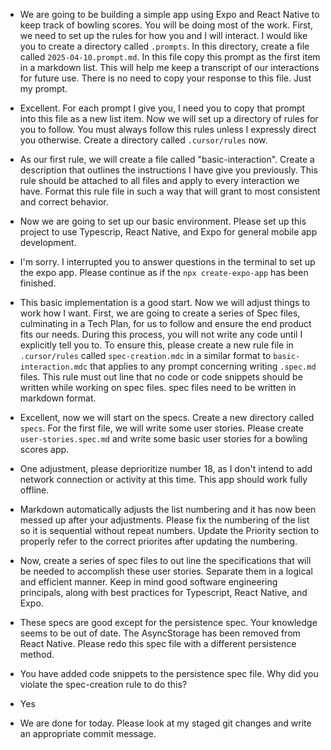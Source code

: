 - We are going to be building a simple app using Expo and React Native to keep track of bowling scores. You will be doing most of the work. First, we need to set up the rules for how you and I will interact. I would like you to create a directory called `.prompts`. In this directory, create a file called `2025-04-10.prompt.md`. In this file copy this prompt as the first item in a markdown list. This will help me keep a transcript of our interactions for future use. There is no need to copy your response to this file. Just my prompt.

- Excellent. For each prompt I give you, I need you to copy that prompt into this file as a new list item. Now we will set up a directory of rules for you to follow. You must always follow this rules unless I expressly direct you otherwise. Create a directory called `.cursor/rules` now.

- As our first rule, we will create a file called "basic-interaction". Create a description that outlines the instructions I have give you previously. This rule should be attached to all files and apply to every interaction we have. Format this rule file in such a way that will grant to most consistent and correct behavior.

- Now we are going to set up our basic environment. Please set up this project to use Typescrip, React Native, and Expo for general mobile app development.

- I'm sorry. I interrupted you to answer questions in the terminal to set up the expo app. Please continue as if the `npx create-expo-app` has been finished.

- This basic implementation is a good start. Now we will adjust things to work how I want. First, we are going to create a series of Spec files, culminating in a Tech Plan, for us to follow and ensure the end product fits our needs. During this process, you will not write any code until I explicitly tell you to. To ensure this, please create a new rule file in `.cursor/rules` called `spec-creation.mdc` in a similar format to `basic-interaction.mdc` that applies to any prompt concerning writing `.spec.md` files. This rule must out line that no code or code snippets should be written while working on spec files. spec files need to be written in markdown format.

- Excellent, now we will start on the specs. Create a new directory called `specs`. For the first file, we will write some user stories. Please create `user-stories.spec.md` and write some basic user stories for a bowling scores app.

- One adjustment, please deprioritize number 18, as I don't intend to add network connection or activity at this time. This app should work fully offline.

- Markdown automatically adjusts the list numbering and it has now been messed up after your adjustments. Please fix the numbering of the list so it is sequential without repeat numbers. Update the Priority section to properly refer to the correct priorites after updating the numbering.

- Now, create a series of spec files to out line the specifications that will be needed to accomplish these user stories. Separate them in a logical and efficient manner. Keep in mind good software engineering principals, along with best practices for Typescript, React Native, and Expo.

- These specs are good except for the persistence spec. Your knowledge seems to be out of date. The AsyncStorage has been removed from React Native. Please redo this spec file with a different persistence method.

- You have added code snippets to the persistence spec file. Why did you violate the spec-creation rule to do this?

- Yes

- We are done for today. Please look at my staged git changes and write an appropriate commit message.